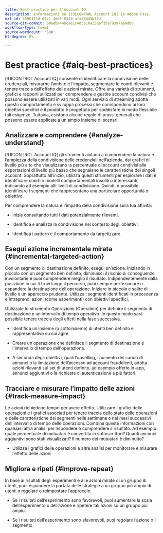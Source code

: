 ```yaml
---
title: Best practice per l’Account IQ
description: Informazioni su [!UICONTROL Account IQ] in Adobe Pass.
exl-id: 55901f5d-d9c1-4ee5-9349-afa28445b324
source-git-commit: 60aeba449cae1c4dc510a23aaf1ba793a7a60db0
workflow-type: tm+mt
source-wordcount: '530'
ht-degree: 0%

---
```


# Best practice {#aiq-best-practices}

[!UICONTROL Account IQ] consente di identificare la condivisione delle credenziali, misurarne l’ambito e l’impatto, segmentare le coorti rilevanti e tenere traccia dell’effetto delle azioni mirate. Offre una varietà di strumenti, grafici e rapporti utilizzati per comprendere e gestire account condivisi che possono essere utilizzati in vari modi. Ogni servizio di streaming adotta questo comportamento e sviluppa processi che corrispondono ai loro obiettivi specifici e il prodotto è progettato per soddisfare in modo flessibile tali esigenze.  Tuttavia, esistono alcune regole di prassi generali che possono essere applicate a un ampio insieme di scenari.

## Analizzare e comprendere {#analyze-understand}

[!UICONTROL Account IQ] gli strumenti aiutano a comprendere la natura e l’ampiezza della condivisione delle credenziali nell’azienda, dai grafici di livello più alto che visualizzano la percentuale di account condivisi alle esportazioni di livello più basso che segnalano le caratteristiche dei singoli account. Soprattutto all&#39;inizio, utilizza questi strumenti per esplorare i dati e identificare coorti o modelli comportamentali insoliti o interessanti, indicando ad esempio alti livelli di condivisione. Quindi, è possibile identificare i segmenti che rappresentano una particolare opportunità o obiettivo.

Per comprendere la natura e l&#39;impatto della condivisione sulla tua attività:

* Inizia consultando tutti i dati potenzialmente rilevanti.

* Identifica e analizza la condivisione nel contesto degli obiettivi.

* Identifica i pattern e il comportamento da targetizzare.

## Esegui azione incrementale mirata {#incremental-targeted-action}

Con un segmento di destinazione definito, esegui un’azione. Iniziando in piccolo con un segmento ben definito, diminuisci il rischio di conseguenze involontarie e puoi comprendere meglio il risultato. Indipendentemente dalla posizione in cui ti trovi lungo il percorso, puoi sempre perfezionare o espandere la destinazione dell’operazione.
Iniziare in piccolo e salire di livello è un approccio prudente. Utilizza i segmenti identificati in precedenza e intraprendi azioni (come esperimenti) con obiettivi specifici.

Utilizzate lo strumento Operazione (Operation) per definire il segmento di destinazione e un intervallo di tempo operativo. In questo modo sarà possibile tenere traccia degli effetti nella fase successiva.

* Identifica un insieme (o sottoinsieme) di utenti ben definito e rappresentativo su cui agire.

* Creare un&#39;operazione che definisce il segmento di destinazione e l&#39;intervallo di tempo dell&#39;operazione.

* A seconda degli obiettivi, quali l’upselling, l’aumento del carico di annunci o la limitazione dell’accesso ad account fraudolenti, adotta azioni rilevanti sul set di utenti definito, ad esempio offerte in-app, annunci aggiuntivi o la richiesta di autenticazione a più fattori.

<!--If necessary, gauge the affect [by measuring the impact of actions taken](#track-measure-impact).-->

## Tracciare e misurare l’impatto delle azioni {#track-measure-impact}

Le azioni richiedono tempo per avere effetto. Utilizzare i grafici delle operazioni e i grafici associati per tenere traccia dello stato delle operazioni e delle caratteristiche dei segmenti nelle settimane o nei mesi successivi dell&#39;intervallo di tempo delle operazioni. Combina queste informazioni con qualsiasi altra analisi per rispondere o comprendere il risultato. Ad esempio: quale percentuale di mutuatari è convertita in sottoscrittori? Quanti annunci aggiuntivi sono stati visualizzati? Il numero dei mutuatari è diminuito?

* Utilizza i grafici delle operazioni e altre analisi per monitorare e misurare l’effetto delle azioni.

## Migliora e ripeti {#improve-repeat}

In base ai risultati degli esperimenti e alle azioni mirate di un gruppo di utenti, puoi espandere la portata delle strategie a un gruppo più ampio di utenti o regolare o reimpostare l’approccio.

* Se i risultati dell’esperimento sono favorevoli, puoi aumentare la scala dell’esperimento o dell’azione e ripetere tali azioni su un gruppo più ampio.

* Se i risultati dell’esperimento sono sfavorevoli, puoi regolare l’azione o il segmento.


